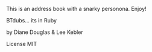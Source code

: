 This is an address book with a snarky personona. Enjoy!

BTdubs... its in Ruby

by Diane Douglas & Lee Kebler

License MIT
